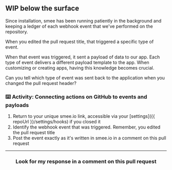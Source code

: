 ## WIP below the surface

Since installation, smee has been running patiently in the background and keeping a ledger of each webhook event that we've performed on the repository.

When you edited the pull request title, that triggered a specific type of event.

When that event was triggered, it sent a payload of data to our app. Each type of event delivers a different payload template to the app. When customizing or creating apps, having this knowledge becomes crucial.

Can you tell which type of event was sent back to the application when you changed the pull request header?


### :keyboard: Activity: Connecting actions on GitHub to events and payloads

1. Return to your unique smee.io link, accessible via your [settings]({{ repoUrl }}/settings/hooks) if you closed it
1. Identify the webhook event that was triggered. Remember, you edited the pull request title 
1. Post the event exactly as it's written in smee.io in a comment on this pull request

<hr>
<h3 align="center">Look for my response in a comment on this pull request</h3>
